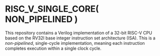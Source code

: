 # RISC_V_SINGLE_CORE( NON_PIPELINED )

This repository contains a Verilog implementation of a 32-bit RISC-V CPU based on the RV32I base integer instruction set architecture (ISA). This is a *non-pipelined*, single-cycle implementation, meaning each instruction completes execution within a single clock cycle.

